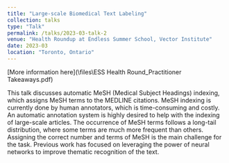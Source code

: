 ```yaml
---
title: "Large-scale Biomedical Text Labeling"
collection: talks
type: "Talk"
permalink: /talks/2023-03-talk-2
venue: "Health Roundup at Endless Summer School, Vector Institute"
date: 2023-03
location: "Toronto, Ontario"
---
```

[More information here](\files\ESS Health Round_Practitioner Takeaways.pdf)

This talk discusses automatic MeSH (Medical Subject Headings) indexing, which assigns
MeSH terms to the MEDLINE citations. MeSH indexing is currently done by human annotators,
which is time-consuming and costly. An automatic annotation system is highly desired to help
with the indexing of large-scale articles. The occurrence of MeSH terms follows a long-tail
distribution, where some terms are much more frequent than others. Assigning the correct
number and terms of MeSH is the main challenge for the task. Previous work has focused on
leveraging the power of neural networks to improve thematic recognition of the text.